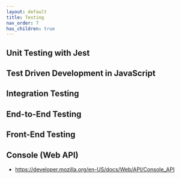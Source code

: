```yaml
---
layout: default
title: Testing
nav_order: 7
has_children: true
---
```


## Unit Testing with Jest

## Test Driven Development in JavaScript

## Integration Testing

## End-to-End Testing

## Front-End Testing

## Console (Web API)

- https://developer.mozilla.org/en-US/docs/Web/API/Console_API